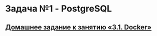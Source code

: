 # Задача №1 - PostgreSQL
## [Домашнее задание к занятию «3.1. Docker»](https://github.com/netology-code/aqa-homeworks/tree/aqa4/docker)
